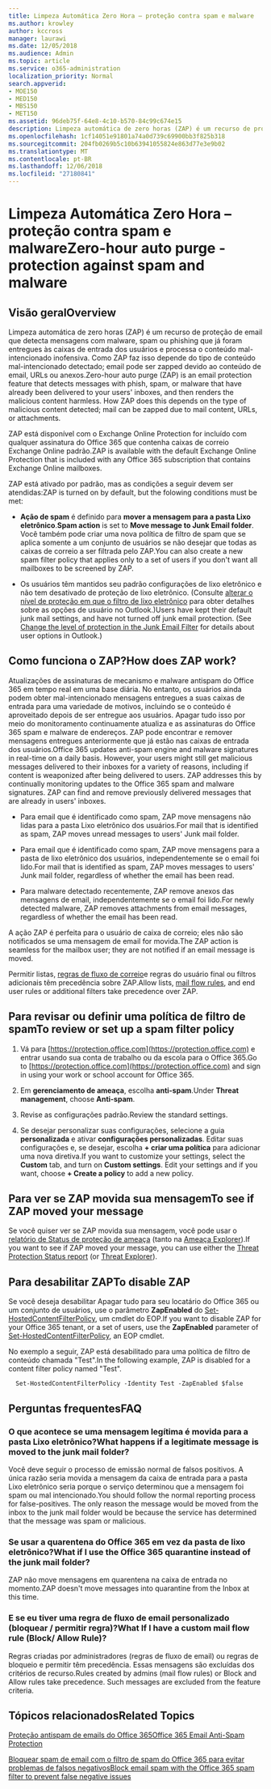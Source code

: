 ```yaml
---
title: Limpeza Automática Zero Hora – proteção contra spam e malware
ms.author: krowley
author: kccross
manager: laurawi
ms.date: 12/05/2018
ms.audience: Admin
ms.topic: article
ms.service: o365-administration
localization_priority: Normal
search.appverid:
- MOE150
- MED150
- MBS150
- MET150
ms.assetid: 96deb75f-64e8-4c10-b570-84c99c674e15
description: Limpeza automática de zero horas (ZAP) é um recurso de proteção de email que detecta mensagens com spam ou malware que já foram entregues às caixas de entrada dos usuários e processa o conteúdo mal-intencionado inofensiva. Como ZAP faz isso depende do tipo de conteúdo mal-intencionado detectado.
ms.openlocfilehash: 1cf14051e91801a74a0d739c69900bb3f825b318
ms.sourcegitcommit: 204fb0269b5c10b63941055824e863d77e3e9b02
ms.translationtype: MT
ms.contentlocale: pt-BR
ms.lasthandoff: 12/06/2018
ms.locfileid: "27180841"
---
```

# <a name="zero-hour-auto-purge---protection-against-spam-and-malware"></a><span data-ttu-id="4dea4-104">Limpeza Automática Zero Hora – proteção contra spam e malware</span><span class="sxs-lookup"><span data-stu-id="4dea4-104">Zero-hour auto purge - protection against spam and malware</span></span>

## <a name="overview"></a><span data-ttu-id="4dea4-105">Visão geral</span><span class="sxs-lookup"><span data-stu-id="4dea4-105">Overview</span></span>

<span data-ttu-id="4dea4-p102">Limpeza automática de zero horas (ZAP) é um recurso de proteção de email que detecta mensagens com malware, spam ou phishing que já foram entregues às caixas de entrada dos usuários e processa o conteúdo mal-intencionado inofensiva. Como ZAP faz isso depende do tipo de conteúdo mal-intencionado detectado; email pode ser zapped devido ao conteúdo de email, URLs ou anexos.</span><span class="sxs-lookup"><span data-stu-id="4dea4-p102">Zero-hour auto purge (ZAP) is an email protection feature that detects messages with phish, spam, or malware that have already been delivered to your users' inboxes, and then renders the malicious content harmless. How ZAP does this depends on the type of malicious content detected; mail can be zapped due to mail content, URLs, or attachments.</span></span>
  
<span data-ttu-id="4dea4-108">ZAP está disponível com o Exchange Online Protection for incluído com qualquer assinatura do Office 365 que contenha caixas de correio Exchange Online padrão.</span><span class="sxs-lookup"><span data-stu-id="4dea4-108">ZAP is available with the default Exchange Online Protection that is included with any Office 365 subscription that contains Exchange Online mailboxes.</span></span>

<span data-ttu-id="4dea4-109">ZAP está ativado por padrão, mas as condições a seguir devem ser atendidas:</span><span class="sxs-lookup"><span data-stu-id="4dea4-109">ZAP is turned on by default, but the folowing conditions must be met:</span></span>
  
- <span data-ttu-id="4dea4-110">**Ação de spam** é definido para **mover a mensagem para a pasta Lixo eletrônico**.</span><span class="sxs-lookup"><span data-stu-id="4dea4-110">**Spam action** is set to **Move message to Junk Email folder**.</span></span> <br/><span data-ttu-id="4dea4-111">Você também pode criar uma nova política de filtro de spam que se aplica somente a um conjunto de usuários se não desejar que todas as caixas de correio a ser filtrada pelo ZAP.</span><span class="sxs-lookup"><span data-stu-id="4dea4-111">You can also create a new spam filter policy that applies only to a set of users if you don't want all mailboxes to be screened by ZAP.</span></span>

- <span data-ttu-id="4dea4-p103">Os usuários têm mantidos seu padrão configurações de lixo eletrônico e não tem desativado de proteção de lixo eletrônico. (Consulte [alterar o nível de proteção em que o filtro de lixo eletrônico](https://support.office.com/article/change-the-level-of-protection-in-the-junk-email-filter-e89c12d8-9d61-4320-8c57-d982c8d52f6b) para obter detalhes sobre as opções de usuário no Outlook.)</span><span class="sxs-lookup"><span data-stu-id="4dea4-p103">Users have kept their default junk mail settings, and have not turned off junk email protection. (See [Change the level of protection in the Junk Email Filter](https://support.office.com/article/change-the-level-of-protection-in-the-junk-email-filter-e89c12d8-9d61-4320-8c57-d982c8d52f6b) for details about user options in Outlook.)</span></span> 
  
## <a name="how-does-zap-work"></a><span data-ttu-id="4dea4-114">Como funciona o ZAP?</span><span class="sxs-lookup"><span data-stu-id="4dea4-114">How does ZAP work?</span></span>

<span data-ttu-id="4dea4-p104">Atualizações de assinaturas de mecanismo e malware antispam do Office 365 em tempo real em uma base diária. No entanto, os usuários ainda podem obter mal-intencionado mensagens entregues a suas caixas de entrada para uma variedade de motivos, incluindo se o conteúdo é aproveitado depois de ser entregue aos usuários. Apagar tudo isso por meio do monitoramento continuamente atualiza e as assinaturas do Office 365 spam e malware de endereços. ZAP pode encontrar e remover mensagens entregues anteriormente que já estão nas caixas de entrada dos usuários.</span><span class="sxs-lookup"><span data-stu-id="4dea4-p104">Office 365 updates anti-spam engine and malware signatures in real-time on a daily basis. However, your users might still get malicious messages delivered to their inboxes for a variety of reasons, including if content is weaponized after being delivered to users. ZAP addresses this by continually monitoring updates to the Office 365 spam and malware signatures. ZAP can find and remove previously delivered messages that are already in users' inboxes.</span></span> 

- <span data-ttu-id="4dea4-119">Para email que é identificado como spam, ZAP move mensagens não lidas para a pasta Lixo eletrônico dos usuários.</span><span class="sxs-lookup"><span data-stu-id="4dea4-119">For mail that is identified as spam, ZAP moves unread messages to users' Junk mail folder.</span></span> 

- <span data-ttu-id="4dea4-120">Para email que é identificado como spam, ZAP move mensagens para a pasta de lixo eletrônico dos usuários, independentemente se o email foi lido.</span><span class="sxs-lookup"><span data-stu-id="4dea4-120">For mail that is identified as spam, ZAP moves messages to users' Junk mail folder, regardless of whether the email has been read.</span></span>

- <span data-ttu-id="4dea4-121">Para malware detectado recentemente, ZAP remove anexos das mensagens de email, independentemente se o email foi lido.</span><span class="sxs-lookup"><span data-stu-id="4dea4-121">For newly detected malware, ZAP removes attachments from email messages, regardless of whether the email has been read.</span></span> 
  
<span data-ttu-id="4dea4-122">A ação ZAP é perfeita para o usuário de caixa de correio; eles não são notificados se uma mensagem de email for movida.</span><span class="sxs-lookup"><span data-stu-id="4dea4-122">The ZAP action is seamless for the mailbox user; they are not notified if an email message is moved.</span></span>
  
<span data-ttu-id="4dea4-123">Permitir listas, [regras de fluxo de correio](https://go.microsoft.com/fwlink/p/?LinkId=722755)e regras do usuário final ou filtros adicionais têm precedência sobre ZAP.</span><span class="sxs-lookup"><span data-stu-id="4dea4-123">Allow lists, [mail flow rules](https://go.microsoft.com/fwlink/p/?LinkId=722755), and end user rules or additional filters take precedence over ZAP.</span></span>
  
## <a name="to-review-or-set-up-a-spam-filter-policy"></a><span data-ttu-id="4dea4-124">Para revisar ou definir uma política de filtro de spam</span><span class="sxs-lookup"><span data-stu-id="4dea4-124">To review or set up a spam filter policy</span></span>
  
1. <span data-ttu-id="4dea4-125">Vá para [https://protection.office.com](https://protection.office.com) e entrar usando sua conta de trabalho ou da escola para o Office 365.</span><span class="sxs-lookup"><span data-stu-id="4dea4-125">Go to [https://protection.office.com](https://protection.office.com) and sign in using your work or school account for Office 365.</span></span>

2. <span data-ttu-id="4dea4-126">Em **gerenciamento de ameaça**, escolha **anti-spam**.</span><span class="sxs-lookup"><span data-stu-id="4dea4-126">Under **Threat management**, choose **Anti-spam**.</span></span>

3. <span data-ttu-id="4dea4-127">Revise as configurações padrão.</span><span class="sxs-lookup"><span data-stu-id="4dea4-127">Review the standard settings.</span></span> 

4. <span data-ttu-id="4dea4-p105">Se desejar personalizar suas configurações, selecione a guia **personalizada** e ativar **configurações personalizadas**. Editar suas configurações e, se desejar, escolha **+ criar uma política** para adicionar uma nova diretiva.</span><span class="sxs-lookup"><span data-stu-id="4dea4-p105">If you want to customize your settings, select the **Custom** tab, and turn on **Custom settings**. Edit your settings and if you want, choose **+ Create a policy** to add a new policy.</span></span> 
    
## <a name="to-see-if-zap-moved-your-message"></a><span data-ttu-id="4dea4-130">Para ver se ZAP movida sua mensagem</span><span class="sxs-lookup"><span data-stu-id="4dea4-130">To see if ZAP moved your message</span></span>

<span data-ttu-id="4dea4-131">Se você quiser ver se ZAP movida sua mensagem, você pode usar o [relatório de Status de proteção de ameaça](view-email-security-reports.md#threat-protection-status-report-new) (tanto na [Ameaça Explorer](use-explorer-in-security-and-compliance.md)).</span><span class="sxs-lookup"><span data-stu-id="4dea4-131">If you want to see if ZAP moved your message, you can use either the [Threat Protection Status report](view-email-security-reports.md#threat-protection-status-report-new) (or [Threat Explorer](use-explorer-in-security-and-compliance.md)).</span></span>
    
## <a name="to-disable-zap"></a><span data-ttu-id="4dea4-132">Para desabilitar ZAP</span><span class="sxs-lookup"><span data-stu-id="4dea4-132">To disable ZAP</span></span>
  
<span data-ttu-id="4dea4-133">Se você deseja desabilitar Apagar tudo para seu locatário do Office 365 ou um conjunto de usuários, use o parâmetro **ZapEnabled** do [Set-HostedContentFilterPolicy](https://go.microsoft.com/fwlink/p/?LinkId=722758), um cmdlet do EOP.</span><span class="sxs-lookup"><span data-stu-id="4dea4-133">If you want to disable ZAP for your Office 365 tenant, or a set of users, use the **ZapEnabled** parameter of [Set-HostedContentFilterPolicy](https://go.microsoft.com/fwlink/p/?LinkId=722758), an EOP cmdlet.</span></span>
    
<span data-ttu-id="4dea4-134">No exemplo a seguir, ZAP está desabilitado para uma política de filtro de conteúdo chamada "Test".</span><span class="sxs-lookup"><span data-stu-id="4dea4-134">In the following example, ZAP is disabled for a content filter policy named "Test".</span></span>
    
```
  Set-HostedContentFilterPolicy -Identity Test -ZapEnabled $false
```

## <a name="faq"></a><span data-ttu-id="4dea4-135">Perguntas frequentes</span><span class="sxs-lookup"><span data-stu-id="4dea4-135">FAQ</span></span>

### <a name="what-happens-if-a-legitimate-message-is-moved-to-the-junk-mail-folder"></a><span data-ttu-id="4dea4-136">O que acontece se uma mensagem legítima é movida para a pasta Lixo eletrônico?</span><span class="sxs-lookup"><span data-stu-id="4dea4-136">What happens if a legitimate message is moved to the junk mail folder?</span></span>
  
<span data-ttu-id="4dea4-p106">Você deve seguir o processo de emissão normal de falsos positivos. A única razão seria movida a mensagem da caixa de entrada para a pasta Lixo eletrônico seria porque o serviço determinou que a mensagem foi spam ou mal intencionado.</span><span class="sxs-lookup"><span data-stu-id="4dea4-p106">You should follow the normal reporting process for false-positives. The only reason the message would be moved from the inbox to the junk mail folder would be because the service has determined that the message was spam or malicious.</span></span>
  
### <a name="what-if-i-use-the-office-365-quarantine-instead-of-the-junk-mail-folder"></a><span data-ttu-id="4dea4-139">Se usar a quarentena do Office 365 em vez da pasta de lixo eletrônico?</span><span class="sxs-lookup"><span data-stu-id="4dea4-139">What if I use the Office 365 quarantine instead of the junk mail folder?</span></span>
  
<span data-ttu-id="4dea4-140">ZAP não move mensagens em quarentena na caixa de entrada no momento.</span><span class="sxs-lookup"><span data-stu-id="4dea4-140">ZAP doesn't move messages into quarantine from the Inbox at this time.</span></span>
  
### <a name="what-if-i-have-a-custom-mail-flow-rule-block-allow-rule"></a><span data-ttu-id="4dea4-141">E se eu tiver uma regra de fluxo de email personalizado (bloquear / permitir regra)?</span><span class="sxs-lookup"><span data-stu-id="4dea4-141">What If I have a custom mail flow rule (Block/ Allow Rule)?</span></span>
  
<span data-ttu-id="4dea4-p107">Regras criadas por administradores (regras de fluxo de email) ou regras de bloqueio e permitir têm precedência. Essas mensagens são excluídas dos critérios de recurso.</span><span class="sxs-lookup"><span data-stu-id="4dea4-p107">Rules created by admins (mail flow rules) or Block and Allow rules take precedence. Such messages are excluded from the feature criteria.</span></span>
  
## <a name="related-topics"></a><span data-ttu-id="4dea4-144">Tópicos relacionados</span><span class="sxs-lookup"><span data-stu-id="4dea4-144">Related Topics</span></span>

[<span data-ttu-id="4dea4-145">Proteção antispam de emails do Office 365</span><span class="sxs-lookup"><span data-stu-id="4dea4-145">Office 365 Email Anti-Spam Protection</span></span>](anti-spam-protection.md)
  
[<span data-ttu-id="4dea4-146">Bloquear spam de email com o filtro de spam do Office 365 para evitar problemas de falsos negativos</span><span class="sxs-lookup"><span data-stu-id="4dea4-146">Block email spam with the Office 365 spam filter to prevent false negative issues</span></span>](block-email-spam-to-prevent-false-negatives.md)
  

